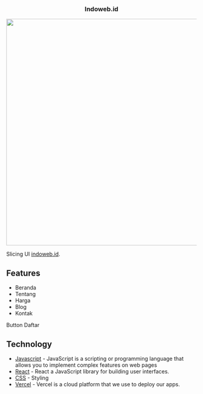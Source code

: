 <div align="center">
  <h3 align="center">Indoweb.id</h3>
  <img align="center" width="600" src="https://raw.githubusercontent.com/wahidrizka/prepclass-slicing-navbar/main/public/preview.png" />
</div>

Slicing UI <a href="https://indoweb.id/">indoweb.id</a>.

## Features

- Beranda
- Tentang
- Harga
- Blog
- Kontak

Button Daftar

## Technology

- [Javascript](https://www.javascript.com/) - JavaScript is a scripting or programming language that allows you to implement complex features on web pages
- [React](https://reactjs.org) - React a JavaScript library for building user interfaces.
- [CSS](https://developer.mozilla.org/en-US/docs/Web/CSS) - Styling
- [Vercel](https://vercel.com/) - Vercel is a cloud platform that we use to deploy our apps.
